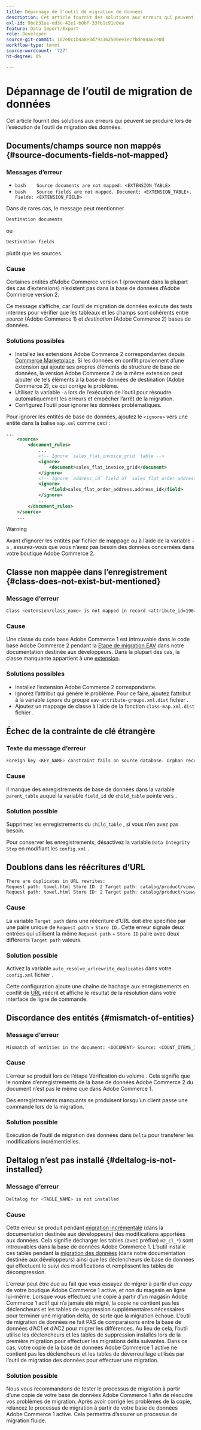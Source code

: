 ```yaml
---
title: Dépannage de l’outil de migration de données
description: Cet article fournit des solutions aux erreurs qui peuvent se produire lors de l’exécution de l’outil de migration des données.
exl-id: 9beb31ae-ed3c-42e1-b0bf-33fb1c91e0ea
feature: Data Import/Export
role: Developer
source-git-commit: 1d2e0c1b4a8e3d79a362500ee3ec7bde84a6ce0d
workflow-type: tm+mt
source-wordcount: '727'
ht-degree: 0%

---
```


# Dépannage de l’outil de migration de données

Cet article fournit des solutions aux erreurs qui peuvent se produire lors de l’exécution de l’outil de migration des données.

## Documents/champs source non mappés {#source-documents-fields-not-mapped}

### Messages d’erreur

* ```bash    Source documents are not mapped: <EXTENSION_TABLE>    ```
* ```bash    Source fields are not mapped. Document: <EXTENSION_TABLE>. Fields: <EXTENSION_FIELD>    ```

Dans de rares cas, le message peut mentionner

```bash
Destination documents
```

ou

```bash
Destination fields
```

plutôt que les sources.

### Cause

Certaines entités d’Adobe Commerce version 1 (provenant dans la plupart des cas d’extensions) n’existent pas dans la base de données d’Adobe Commerce version 2.

Ce message s’affiche, car l’outil de migration de données exécute des tests internes pour vérifier que les tableaux et les champs sont cohérents entre *source* (Adobe Commerce 1) et *destination* (Adobe Commerce 2) bases de données.

### Solutions possibles

* Installez les extensions Adobe Commerce 2 correspondantes depuis [Commerce Marketplace](https://marketplace.magento.com/).     Si les données en conflit proviennent d’une extension qui ajoute ses propres éléments de structure de base de données, la version Adobe Commerce 2 de la même extension peut ajouter de tels éléments à la base de données de destination (Adobe Commerce 2), ce qui corrige le problème.
* Utilisez la variable `-a` lors de l’exécution de l’outil pour résoudre automatiquement les erreurs et empêcher l’arrêt de la migration.
* Configurez l’outil pour ignorer les données problématiques.

Pour ignorer les entités de base de données, ajoutez le `<ignore>` vers une entité dans la balise `map.xml` comme ceci :

```xml
...
    <source>
        <document_rules>
            ...
            <!-- Ignore `sales_flat_invoice_grid` table -->
            <ignore>
                <document>sales_flat_invoice_grid</document>
            </ignore>
            <!-- Ignore `address_id` field of `sales_flat_order_address` table -->
            <ignore>
                <field>sales_flat_order_address.address_id</field>
            </ignore>
            ...
        </document_rules>
    </source>
    ...
```

>[!WARNING]
>
>Avant d’ignorer les entités par fichier de mappage ou à l’aide de la variable `-a` , assurez-vous que vous n’avez pas besoin des données concernées dans votre boutique Adobe Commerce 2.

## Classe non mappée dans l’enregistrement {#class-does-not-exist-but-mentioned}

### Message d’erreur

```bash
Class <extension/class_name> is not mapped in record <attribute_id=196>
```

### Cause

Une classe du code base Adobe Commerce 1 est introuvable dans le code base Adobe Commerce 2 pendant la [Etape de migration EAV](https://devdocs.magento.com/guides/v2.3/migration/migration-tool-internal-spec.html#eav) dans notre documentation destinée aux développeurs. Dans la plupart des cas, la classe manquante appartient à une [extension](https://glossary.magento.com/extension).

### Solutions possibles

* Installez l’extension Adobe Commerce 2 correspondante.
* Ignorez l’attribut qui génère le problème.    Pour ce faire, ajoutez l’attribut à la variable `ignore` du groupe `eav-attribute-groups.xml.dist` fichier .
* Ajoutez un mappage de classe à l’aide de la fonction `class-map.xml.dist` fichier .

## Échec de la contrainte de clé étrangère

### Texte du message d’erreur

```bash
Foreign key <KEY_NAME> constraint fails on source database. Orphan records id: <id_1>, <id_2> from <child_table>.<field_id> has no referenced records in <parent_table>
```

### Cause

Il manque des enregistrements de base de données dans la variable `parent_table` auquel la variable `field_id` de `child_table` pointe vers .

### Solution possible

Supprimez les enregistrements du `child_table` , si vous n’en avez pas besoin.

Pour conserver les enregistrements, désactivez la variable `Data Integrity Step` en modifiant les `config.xml` .

## Doublons dans les réécritures d’URL

```xml
There are duplicates in URL rewrites:
Request path: towel.html Store ID: 2 Target path: catalog/product/view/id/10
Request path: towel.html Store ID: 2 Target path: catalog/product/view/id/12
```

### Cause

La variable `Target path` dans une réécriture d’URL doit être spécifiée par une paire unique de `Request path` + `Store ID` . Cette erreur signale deux entrées qui utilisent la même `Request path` + `Store ID` paire avec deux différents `Target path` valeurs.

### Solution possible

Activez la variable `auto_resolve_urlrewrite_duplicates` dans votre `config.xml` fichier .

Cette configuration ajoute une chaîne de hachage aux enregistrements en conflit de [URL](https://glossary.magento.com/url) réécrit et affiche le résultat de la résolution dans votre interface de ligne de commande.

## Discordance des entités {#mismatch-of-entities}

### Message d’erreur

```bash
Mismatch of entities in the document: <DOCUMENT> Source: <COUNT_ITEMS_IN_SOURCE_TABLE> Destination: <COUNT_ITEMS_IN_DESTINATION_TABLE>
```

### Cause

L’erreur se produit lors de l’étape Vérification du volume . Cela signifie que le nombre d’enregistrements de la base de données Adobe Commerce 2 du document n’est pas le même que dans Adobe Commerce 1.

Des enregistrements manquants se produisent lorsqu’un client passe une commande lors de la migration.

### Solution possible

Exécution de l’outil de migration des données dans `Delta` pour transférer les modifications incrémentielles.

## Deltalog n’est pas installé {#deltalog-is-not-installed}

### Message d’erreur

```bash
Deltalog for <TABLE_NAME> is not installed
```

### Cause

Cette erreur se produit pendant [migration incrémentale](https://devdocs.magento.com/guides/v2.3/migration/migration-migrate-delta.html) (dans la documentation destinée aux développeurs) des modifications apportées aux données. Cela signifie décharger les tables (avec préfixe) `m2_cl_*`) sont introuvables dans la base de données Adobe Commerce 1. L’outil installe ces tables pendant la [migration des données](https://devdocs.magento.com/guides/v2.3/migration/migration-migrate-data.html) (dans notre documentation destinée aux développeurs) ainsi que les déclencheurs de base de données qui effectuent le suivi des modifications et remplissent les tables de décompression.

L’erreur peut être due au fait que vous essayez de migrer à partir d’un *copy* de votre boutique Adobe Commerce 1 active, et non du magasin en ligne lui-même. Lorsque vous effectuez une copie à partir d’un magasin Adobe Commerce 1 actif qui n’a jamais été migré, la copie ne contient pas les déclencheurs et les tables de suppression supplémentaires nécessaires pour terminer une migration delta, de sorte que la migration échoue. L’outil de migration de données ne fait PAS de comparaisons entre la base de données d’AC1 et d’AC2 pour migrer les différences. Au lieu de cela, l’outil utilise les déclencheurs et les tables de suppression installés lors de la première migration pour effectuer les migrations delta suivantes. Dans ce cas, votre copie de la base de données Adobe Commerce 1 active ne contient pas les déclencheurs et les tables de déverrouillage utilisés par l’outil de migration des données pour effectuer une migration.

### Solution possible

Nous vous recommandons de tester le processus de migration à partir d’une copie de votre base de données Adobe Commerce 1 afin de résoudre vos problèmes de migration. Après avoir corrigé les problèmes de la copie, relancez le processus de migration à partir de votre base de données Adobe Commerce 1 active. Cela permettra d’assurer un processus de migration fluide.
